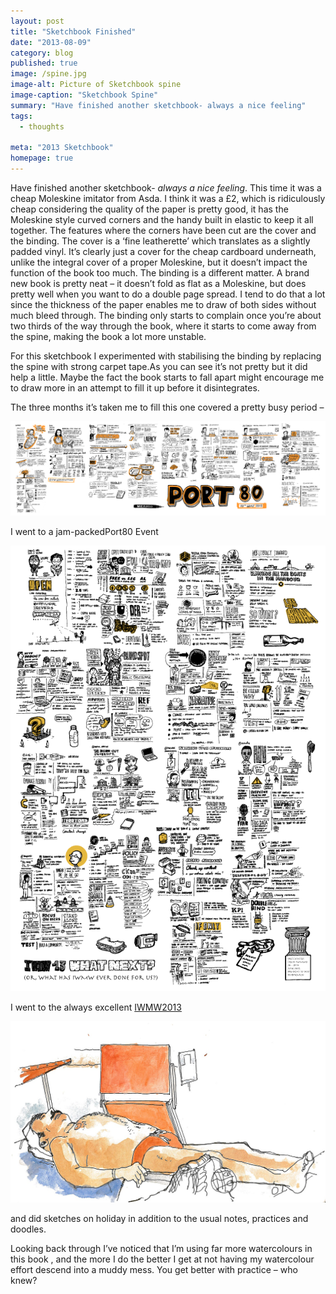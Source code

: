 ```yaml
---
layout: post
title: "Sketchbook Finished"
date: "2013-08-09"
category: blog
published: true
image: /spine.jpg
image-alt: Picture of Sketchbook spine
image-caption: "Sketchbook Spine"
summary: "Have finished another sketchbook- always a nice feeling"
tags:
  - thoughts

meta: "2013 Sketchbook"
homepage: true
---
```


Have finished another sketchbook- *always a nice feeling*. This time it was a cheap Moleskine imitator from Asda. I think it was a £2, which is ridiculously cheap considering the quality of the paper is pretty good, it has the Moleskine style curved corners and the handy built in elastic to keep it all together. The features where the corners have been cut are the cover and the binding. The cover is a ‘fine leatherette’ which translates as a slightly padded vinyl. It’s clearly just a cover for the cheap cardboard underneath, unlike the integral cover of a proper Moleskine, but it doesn’t impact the function of the book too much. The binding is a different matter. A brand new book is pretty neat – it doesn’t fold as flat as a Moleskine, but does pretty well when you want to do a double page spread. I tend to do that a lot since the thickness of the paper enables me to draw of both sides without much bleed through. The binding only starts to complain once you’re about two thirds of the way through the book, where it starts to come away from the spine, making the book a lot more unstable.

For this sketchbook I experimented with stabilising the binding by replacing the spine with strong carpet tape.As you can see it’s not pretty but it did help a little. Maybe the fact the book starts to fall apart might encourage me to draw more in an attempt to fill it up before it disintegrates.

The three months it’s taken me to fill this one covered a pretty busy period –

![Compilation of Port80 Sketchnotes](/images/port80-compilation.gif)

I went to a jam-packedPort80 Event

![Compilation of IWMW13 Sketchnotes](/images/iwmw13-poster-a3.gif)

I went to the always excellent [IWMW2013](http://iwmw.ukoln.ac.uk/iwmw2013/)

![man-on-beach](/images/manonbeach.jpg)

and did sketches on holiday in addition to the usual notes, practices and doodles.

Looking back through I’ve noticed that I’m using far more watercolours in this book , and the more I do the better I get at not having my watercolour effort descend into a muddy mess. You get better with practice – who knew?
